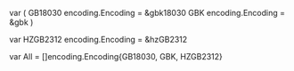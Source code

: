 var (
	GB18030 encoding.Encoding = &gbk18030
	GBK encoding.Encoding = &gbk
)


var HZGB2312 encoding.Encoding = &hzGB2312



var All = []encoding.Encoding{GB18030, GBK, HZGB2312}


